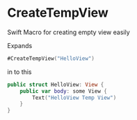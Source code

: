 # CreateTempView

Swift Macro for creating empty view easily

Expands
```.swift
#CreateTempView("HelloView")
```
in to this
```.swift
public struct HelloView: View {
    public var body: some View {
        Text("HelloView Temp View")
    }
}
```
